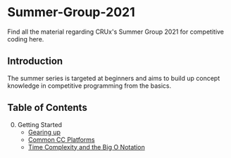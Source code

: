 Summer-Group-2021
=====
Find all the material regarding CRUx's Summer Group 2021 for competitive coding here.
 
Introduction
-----
The summer series is targeted at beginners and aims to build up concept knowledge in competitive programming from the basics.
 
Table of Contents
-----
0. Getting Started
    * [Gearing up](/Part-0/Ep1-GearingUp.md)
    * [Common CC Platforms](/Part-0/Ep2-CCPlatforms.md)
    * [Time Complexity and the Big O Notation](/Part-0/Ep3-TimeComplexityBigO.md)
